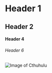 # Header 1
## Header 2
#### Header 4
###### Header 6

![Image of Cthuhulu](https://st2.depositphotos.com/3584689/49428/i/600/depositphotos_494287294-stock-photo-dark-fantasy-scene-showing-cthulhu.jpg)

